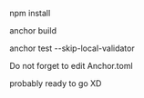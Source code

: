 npm install

anchor build

anchor test --skip-local-validator

Do not forget to edit Anchor.toml

probably ready to go XD
